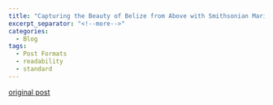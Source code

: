 ```yaml
---
title: "Capturing the Beauty of Belize from Above with Smithsonian MarineGEO"
excerpt_separator: "<!--more-->"
categories:
  - Blog
tags:
  - Post Formats
  - readability
  - standard
---
```

[original post](https://marinegeo.si.edu/capturing-beauty-belize-above-drones-support-science-and-discovery-0)
